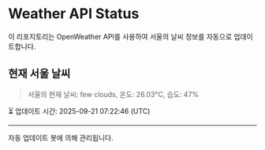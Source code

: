 
# Weather API Status

이 리포지토리는 OpenWeather API를 사용하여 서울의 날씨 정보를 자동으로 업데이트합니다.

## 현재 서울 날씨
> 서울의 현재 날씨: few clouds, 온도: 26.03°C, 습도: 47%

⏳ 업데이트 시간: 2025-09-21 07:22:46 (UTC)

---
자동 업데이트 봇에 의해 관리됩니다.
